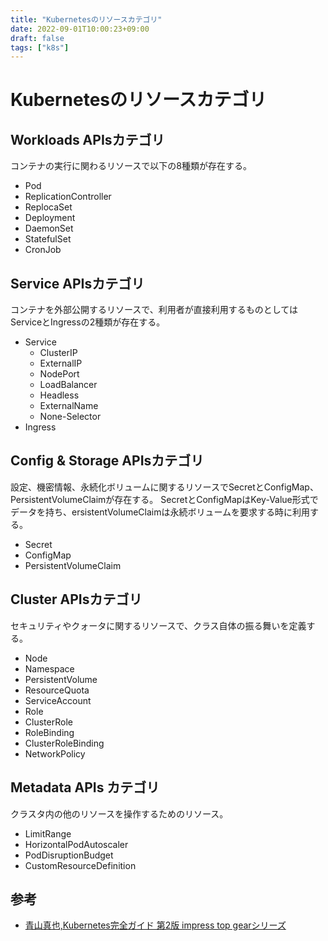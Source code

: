 ```yaml
---
title: "Kubernetesのリソースカテゴリ"
date: 2022-09-01T10:00:23+09:00
draft: false
tags: ["k8s"] 
---
```

<!--more-->
# Kubernetesのリソースカテゴリ
## Workloads APIsカテゴリ
コンテナの実行に関わるリソースで以下の8種類が存在する。
- Pod
- ReplicationController
- ReplocaSet
- Deployment
- DaemonSet
- StatefulSet
- CronJob


## Service APIsカテゴリ
コンテナを外部公開するリソースで、利用者が直接利用するものとしてはServiceとIngressの2種類が存在する。
- Service
    - ClusterIP
    - ExternalIP
    - NodePort
    - LoadBalancer
    - Headless
    - ExternalName
    - None-Selector
- Ingress

## Config & Storage APIsカテゴリ
設定、機密情報、永続化ボリュームに関するリソースでSecretとConfigMap、PersistentVolumeClaimが存在する。
SecretとConfigMapはKey-Value形式でデータを持ち、ersistentVolumeClaimは永続ボリュームを要求する時に利用する。
- Secret
- ConfigMap
- PersistentVolumeClaim

## Cluster APIsカテゴリ
セキュリティやクォータに関するリソースで、クラス自体の振る舞いを定義する。
- Node
- Namespace
- PersistentVolume
- ResourceQuota
- ServiceAccount
- Role
- ClusterRole
- RoleBinding
- ClusterRoleBinding
- NetworkPolicy
 
## Metadata APIs カテゴリ
クラスタ内の他のリソースを操作するためのリソース。
- LimitRange
- HorizontalPodAutoscaler
- PodDisruptionBudget
- CustomResourceDefinition

## 参考
- [青山真也,Kubernetes完全ガイド 第2版 impress top gearシリーズ](https://amzn.to/3KwZjKm)
